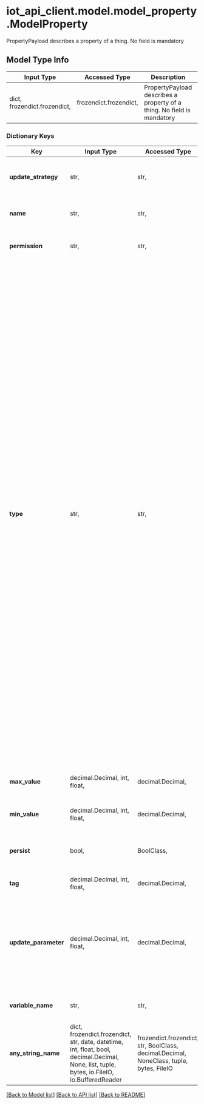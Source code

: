 # iot_api_client.model.model_property.ModelProperty

PropertyPayload describes a property of a thing. No field is mandatory

## Model Type Info
Input Type | Accessed Type | Description | Notes
------------ | ------------- | ------------- | -------------
dict, frozendict.frozendict,  | frozendict.frozendict,  | PropertyPayload describes a property of a thing. No field is mandatory | 

### Dictionary Keys
Key | Input Type | Accessed Type | Description | Notes
------------ | ------------- | ------------- | ------------- | -------------
**update_strategy** | str,  | str,  | The update strategy for the property value | must be one of ["ON_CHANGE", "TIMED", ] 
**name** | str,  | str,  | The friendly name of the property | 
**permission** | str,  | str,  | The permission of the property | must be one of ["READ_ONLY", "READ_WRITE", ] 
**type** | str,  | str,  | The type of the property | must be one of ["ANALOG", "CHARSTRING", "FLOAT", "INT", "LENGHT_C", "LENGHT_I", "LENGHT_M", "PERCENTAGE", "STATUS", "TEMPERATURE_C", "TEMPERATURE_F", "METER", "KILOGRAM", "GRAM", "SECOND", "AMPERE", "KELVIN", "CANDELA", "MOLE", "HERTZ", "RADIAN", "STERADIAN", "NEWTON", "PASCAL", "JOULE", "WATT", "COULOMB", "VOLT", "FARAD", "OHM", "SIEMENS", "WEBER", "TESLA", "HENRY", "DEGREES_CELSIUS", "LUMEN", "LUX", "BECQUEREL", "GRAY", "SIEVERT", "KATAL", "SQUARE_METER", "CUBIC_METER", "LITER", "METER_PER_SECOND", "METER_PER_SQUARE_SECOND", "CUBIC_METER_PER_SECOND", "LITER_PER_SECOND", "WATT_PER_SQUARE_METER", "CANDELA_PER_SQUARE_METER", "BIT", "BIT_PER_SECOND", "DEGREES_LATITUDE", "DEGREES_LONGITUDE", "PH_VALUE", "DECIBEL", "DECIBEL_1W", "BEL", "COUNT", "RATIO_DIV", "RATIO_MOD", "PERCENTAGE_RELATIVE_HUMIDITY", "PERCENTAGE_BATTERY_LEVEL", "SECONDS_BATTERY_LEVEL", "EVENT_RATE_SECOND", "EVENT_RATE_MINUTE", "HEART_RATE", "HEART_BEATS", "SIEMENS_PER_METER", "LOCATION", "COLOR_HSB", "COLOR_RGB", "GENERIC_COMPLEX_PROPERTY", "HOME_COLORED_LIGHT", "HOME_DIMMED_LIGHT", "HOME_LIGHT", "HOME_CONTACT_SENSOR", "HOME_MOTION_SENSOR", "HOME_SMART_PLUG", "HOME_TEMPERATURE", "HOME_TEMPERATURE_C", "HOME_TEMPERATURE_F", "HOME_SWITCH", "HOME_TELEVISION", "ENERGY", "FORCE", "TEMPERATURE", "POWER", "ELECTRIC_CURRENT", "ELECTRIC_POTENTIAL", "ELECTRICAL_RESISTANCE", "CAPACITANCE", "TIME", "FREQUENCY", "DATA_RATE", "ACCELERATION", "AREA", "LENGTH", "VELOCITY", "MASS", "VOLUME", "FLOW_RATE", "ANGLE", "ILLUMINANCE", "LUMINOUS_FLUX", "LUMINANCE", "LUMINOUS_INTENSITY", "LOGARITHMIC_QUANTITY", "PRESSURE", "INFORMATION_CONTENT", "SCHEDULE", ] 
**max_value** | decimal.Decimal, int, float,  | decimal.Decimal,  | Maximum value of this property | [optional] value must be a 64 bit float
**min_value** | decimal.Decimal, int, float,  | decimal.Decimal,  | Minimum value of this property | [optional] value must be a 64 bit float
**persist** | bool,  | BoolClass,  | If true, data will persist into a timeseries database | [optional] if omitted the server will use the default value of True
**tag** | decimal.Decimal, int, float,  | decimal.Decimal,  | The integer id of the property | [optional] value must be a 64 bit float
**update_parameter** | decimal.Decimal, int, float,  | decimal.Decimal,  | The update frequency in seconds, or the amount of the property has to change in order to trigger an update | [optional] value must be a 64 bit float
**variable_name** | str,  | str,  | The  sketch variable name of the property | [optional] 
**any_string_name** | dict, frozendict.frozendict, str, date, datetime, int, float, bool, decimal.Decimal, None, list, tuple, bytes, io.FileIO, io.BufferedReader | frozendict.frozendict, str, BoolClass, decimal.Decimal, NoneClass, tuple, bytes, FileIO | any string name can be used but the value must be the correct type | [optional]

[[Back to Model list]](../../README.md#documentation-for-models) [[Back to API list]](../../README.md#documentation-for-api-endpoints) [[Back to README]](../../README.md)

